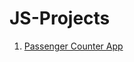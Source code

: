 # JS-Projects

1. <a href="https://js-passenger-counter-app.netlify.app/" target="_blank">Passenger Counter App</a>
